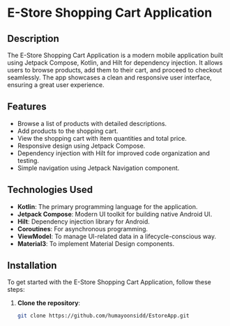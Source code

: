 # E-Store Shopping Cart Application

## Description

The E-Store Shopping Cart Application is a modern mobile application built using Jetpack Compose, Kotlin, and Hilt for dependency injection. It allows users to browse products, add them to their cart, and proceed to checkout seamlessly. The app showcases a clean and responsive user interface, ensuring a great user experience.

## Features

- Browse a list of products with detailed descriptions.
- Add products to the shopping cart.
- View the shopping cart with item quantities and total price.
- Responsive design using Jetpack Compose.
- Dependency injection with Hilt for improved code organization and testing.
- Simple navigation using Jetpack Navigation component.

## Technologies Used

- **Kotlin**: The primary programming language for the application.
- **Jetpack Compose**: Modern UI toolkit for building native Android UI.
- **Hilt**: Dependency injection library for Android.
- **Coroutines**: For asynchronous programming.
- **ViewModel**: To manage UI-related data in a lifecycle-conscious way.
- **Material3**: To implement Material Design components.

## Installation

To get started with the E-Store Shopping Cart Application, follow these steps:

1. **Clone the repository**:
   ```bash
   git clone https://github.com/humayoonsidd/EstoreApp.git
